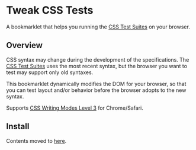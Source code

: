 Tweak CSS Tests
===============

A bookmarklet that helps you running the [CSS Test Suites]
on your browser.

## Overview

CSS syntax may change during the development of the specifications.
The [CSS Test Suites] uses the most recent syntax,
but the browser you want to test may support only old syntaxes.

This bookmarklet dynamically modifies the DOM for your browser,
so that you can test layout and/or behavior
before the browser adopts to the new syntax.

Supports [CSS Writing Modes Level 3] for Chrome/Safari.

## Install

Contents moved to [here](http://kojiishi.github.io/tweak-css-tests/).

[CSS Test Suites]: http://test.csswg.org/shepherd/
[CSS Writing Modes Level 3]: http://dev.w3.org/csswg/css-writing-modes-3/
